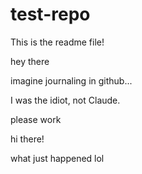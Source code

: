 # test-repo
This is the readme file!


hey there

imagine journaling in github...

I was the idiot, not Claude.

please work

hi there!

what just happened lol
